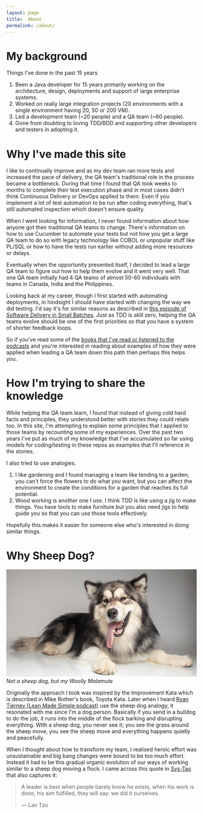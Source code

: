 ```yaml
---
layout: page
title:  About
permalink: /about/
---
```


# My background

Things I've done in the past 15 years
1. Been a Java developer for 15 years primarily working on the architecture, design, deployments and support of large enterprise systems. 
2. Worked on really large integration projects (20 environments with a single environment having 20, 50 or 200 VM). 
3. Led a development team (~20 people) and a QA team (~60 people). 
4. Gone from doubting to loving TDD/BDD and supporting other developers and testers in adopting it. 

# Why I've made this site

I like to continually improve and as my dev team ran more tests and increased the pace of delivery, the QA team's traditional role in the process became a bottleneck.
During that time I found that QA took weeks to months to complete their test execution phase and in most cases didn't think Continuous Delivery or DevOps applied to them.
Even if you implement a lot of test automation to be run after coding everything, that's still automated inspection which doesn't ensure quality.

When I went looking for information, I never found information about how anyone got their traditional QA teams to change. 
There's information on how to use Cucumber to automate your tests but not how you get a large QA team to do so with legacy technology like COBOL or unpopular stuff like PL/SQL or how to have the tests run earlier without adding more resources or delays. 

Eventually when the opportunity presented itself, I decided to lead a large QA team to figure out how to help them evolve and it went very well.
That one QA team initially had 4 QA teams of almost 50-60 individuals with teams in Canada, India and the Philippines.

Looking back at my career, though I first started with automating deployments, in hindsight I should have started with changing the way we did testing.
I'd say it's for similar reasons as described in [this episode of Software Delivery in Small Batches](https://smallbatches.fm/107). 
Just as TDD is skill zero, helping the QA teams evolve should be one of the first priorities so that you have a system of shorter feedback loops.

So if you've read some of the [books that I've read or listened to the podcasts](/sheepdogblog/books) and you're interested in reading about examples of how they were applied when leading a QA team down this path then perhaps this helps you.

# How I'm trying to share the knowledge

While helping the QA team learn, I found that instead of giving cold hard facts and principles, they understood better with stories they could relate too.
In this site, I'm attempting to explain some principles that I applied to those teams by recounting some of my experiences.
Over the past two years I've put as much of my knowledge that I've accumulated so far using models for coding/testing in these repos as examples that I'll reference in the stories.

I also tried to use analogies. 
1. I like gardening and I found managing a team like tending to a garden; you can't force the flowers to do what you want, but you can affect the environment to create the conditions for a garden that reaches its full potential.
2. Wood working is another one I use. I think TDD is like using a jig to make things. You have tools to make furniture but you also need jigs to help guide you so that you can use those tools effectively.

Hopefully this makes it easier for someone else who's interested in doing similar things.

# Why Sheep Dog? 
  
![Sheep Dog](assets/images/sheepdog.jpg)
*Not a sheep dog, but my Woolly Malamute*

Originally the approach I took was inspired by the Improvement Kata which is described in Mike Rother's book, Toyota Kata.
Later when I heard [Ryan Tierney (Lean Made Simple podcast)](https://youtube.com/clip/UgkxesmBzvq8mTLdD9ATv4epw1bAVDz6Ln6x?si=LrO6ScEXzI4-VbAV) use the sheep dog analogy, it resonated with me since I'm a dog person. 
Basically if you send in a bulldog to do the job, it runs into the middle of the flock barking and disrupting everything. 
With a sheep dog, you never see it; you see the grass around the sheep move, you see the sheep move and everything happens quietly and peacefully. 

When I thought about how to transform my team, I realised heroic effort was unsustainable and big bang changes were bound to be too much effort. 
Instead it had to be this gradual organic evolution of our ways of working similar to a sheep dog moving a flock. I came across this quote in [Sys-Tao](https://sys-tao.org/the-book/) that also captures it: 

> A leader is best when people barely know he exists, when his work is done, his aim fulfilled, they will say: we did it ourselves. 
> 
> — Lao Tzu